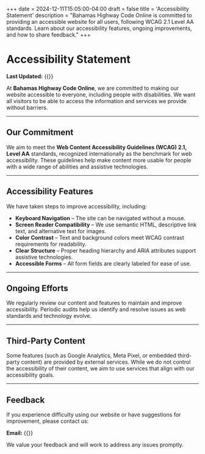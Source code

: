 +++
date = 2024-12-11T15:05:00-04:00
draft = false
title = 'Accessibility Statement'
description = "Bahamas Highway Code Online is committed to providing an accessible website for all users, following WCAG 2.1 Level AA standards. Learn about our accessibility features, ongoing improvements, and how to share feedback."
+++

# Accessibility Statement

**Last Updated:** {{<date>}}

At **Bahamas Highway Code Online**, we are committed to making our website accessible to everyone, including people with disabilities. We want all visitors to be able to access the information and services we provide without barriers.

---

## Our Commitment

We aim to meet the **Web Content Accessibility Guidelines (WCAG) 2.1, Level AA** standards, recognized internationally as the benchmark for web accessibility. These guidelines help make content more usable for people with a wide range of abilities and assistive technologies.

---

## Accessibility Features

We have taken steps to improve accessibility, including:

- **Keyboard Navigation** – The site can be navigated without a mouse.  
- **Screen Reader Compatibility** – We use semantic HTML, descriptive link text, and alternative text for images.  
- **Color Contrast** – Text and background colors meet WCAG contrast requirements for readability.  
- **Clear Structure** – Proper heading hierarchy and ARIA attributes support assistive technologies.  
- **Accessible Forms** – All form fields are clearly labeled for ease of use.  

---

## Ongoing Efforts

We regularly review our content and features to maintain and improve accessibility. Periodic audits help us identify and resolve issues as web standards and technology evolve.

---

## Third-Party Content

Some features (such as Google Analytics, Meta Pixel, or embedded third-party content) are provided by external services. While we do not control the accessibility of their content, we aim to use services that align with our accessibility goals.

---

## Feedback

If you experience difficulty using our website or have suggestions for improvement, please contact us:

**Email:** {{<email local="support" domain="bahamashighwaycode.org" >}}  
<!-- **Contact Form:** [/contact-us/](/contact-us/) -->

We value your feedback and will work to address any issues promptly.

